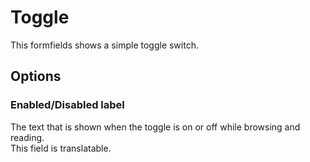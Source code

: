 # Toggle

This formfields shows a simple toggle switch.

## Options

### Enabled/Disabled label

The text that is shown when the toggle is on or off while browsing and reading.  
This field is translatable.